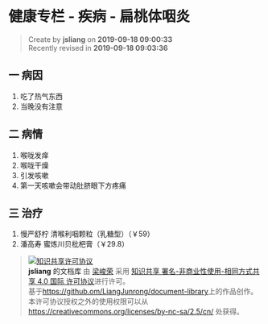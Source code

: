 健康专栏 - 疾病 - 扁桃体咽炎
===

> Create by **jsliang** on **2019-09-18 09:00:33**  
> Recently revised in **2019-09-18 09:03:36**

## 一 病因

1. 吃了热气东西
2. 当晚没有注意

## 二 病情

1. 喉咙发痒
2. 喉咙干燥
3. 引发咳嗽
4. 第一天咳嗽会带动肚脐眼下方疼痛

## 三 治疗

1. 慢严舒柠 清喉利咽颗粒（乳糖型）（￥59）
2. 潘高寿 蜜炼川贝枇杷膏（￥29.8）

> <a rel="license" href="http://creativecommons.org/licenses/by-nc-sa/4.0/"><img alt="知识共享许可协议" style="border-width:0" src="https://i.creativecommons.org/l/by-nc-sa/4.0/88x31.png" /></a><br /><a xmlns:dct="http://purl.org/dc/terms/" property="dct:title">**jsliang** 的文档库</a> 由 <a xmlns:cc="http://creativecommons.org/ns#" href="https://github.com/LiangJunrong/document-library" property="cc:attributionName" rel="cc:attributionURL">梁峻荣</a> 采用 <a rel="license" href="http://creativecommons.org/licenses/by-nc-sa/4.0/">知识共享 署名-非商业性使用-相同方式共享 4.0 国际 许可协议</a>进行许可。<br />基于<a xmlns:dct="http://purl.org/dc/terms/" href="https://github.com/LiangJunrong/document-library" rel="dct:source">https://github.om/LiangJunrong/document-library</a>上的作品创作。<br />本许可协议授权之外的使用权限可以从 <a xmlns:cc="http://creativecommons.org/ns#" href="https://creativecommons.org/licenses/by-nc-sa/2.5/cn/" rel="cc:morePermissions">https://creativecommons.org/licenses/by-nc-sa/2.5/cn/</a> 处获得。